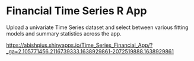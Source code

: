 # Financial Time Series R App

Upload a univariate Time Series dataset and select between various fitting models and summary statistics across the app.

https://abishpius.shinyapps.io/Time_Series_Financial_App/?_ga=2.105771456.2116739333.1638929861-2072519888.1638929861

